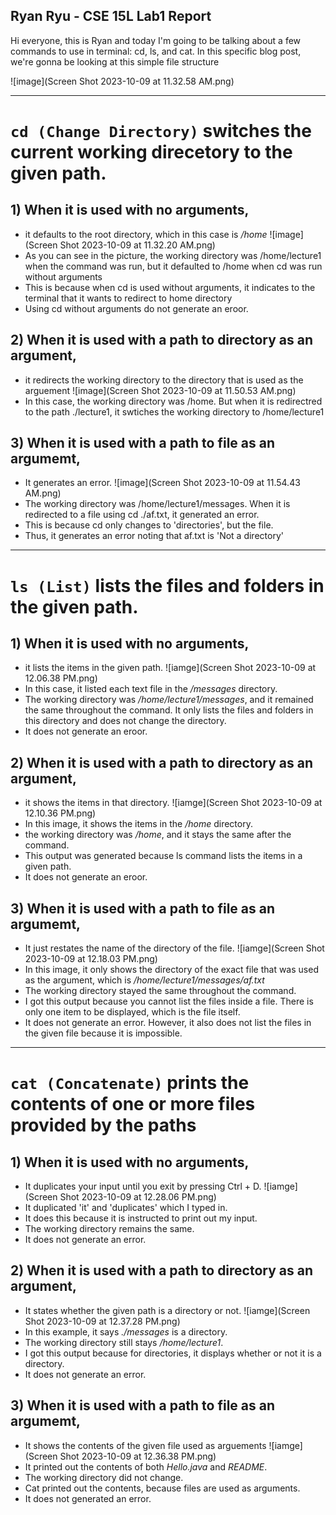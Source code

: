 Ryan Ryu - CSE 15L Lab1 Report
---
Hi everyone, this is Ryan and today I'm going to be talking about a few commands to use in terminal: cd, ls, and cat.
In this specific blog post, we're gonna be looking at this simple file structure

![image](Screen Shot 2023-10-09 at 11.32.58 AM.png)

---
# `cd (Change Directory)` switches the current working direcetory to the given path.
## 1) When it is used with no arguments,
   - it defaults to the root directory, which in this case is */home*
     ![image](Screen Shot 2023-10-09 at 11.32.20 AM.png)
   - As you can see in the picture, the working directory was /home/lecture1 when the command was run, but it defaulted to /home when cd was run without arguments
   - This is because when cd is used without arguments, it indicates to the terminal that it wants to redirect to home directory
   - Using cd without arguments do not generate an eroor. 
  
## 2) When it is used with a path to directory as an argument,
   - it redirects the working directory to the directory that is used as the arguement
     ![image](Screen Shot 2023-10-09 at 11.50.53 AM.png)
   - In this case, the working directory was /home. But when it is redirectred to the path ./lecture1, it swtiches the working directory to /home/lecture1
  
## 3) When it is used with a path to file as an argumemt,
   - It generates an error.
     ![image](Screen Shot 2023-10-09 at 11.54.43 AM.png)
   - The working directory was /home/lecture1/messages. When it is redirected to a file using cd ./af.txt, it generated an error.
   - This is because cd only changes to 'directories', but the file.
   - Thus, it generates an error noting that af.txt is 'Not a directory'

---
# `ls (List)` lists the files and folders in the given path.
## 1) When it is used with no arguments,
   - it lists the items in the given path.
     ![iamge](Screen Shot 2023-10-09 at 12.06.38 PM.png)
   - In this case, it listed each text file in the */messages* directory.
   - The working directory was */home/lecture1/messages*, and it remained the same throughout the command. It only lists the files and folders in this directory and does not change the directory.
   - It does not generate an eroor.
   
## 2) When it is used with a path to directory as an argument,
   - it shows the items in that directory.
     ![iamge](Screen Shot 2023-10-09 at 12.10.36 PM.png)
   - In this image, it shows the items in the */home* directory.
   - the working directory was */home*, and it stays the same after the command.
   - This output was generated because ls command lists the items in a given path.
   - It does not generate an eroor.
   
## 3) When it is used with a path to file as an argumemt,
   - It just restates the name of the directory of the file.
     ![iamge](Screen Shot 2023-10-09 at 12.18.03 PM.png)
   - In this image, it only shows the directory of the exact file that was used as the argument, which is */home/lecture1/messages/af.txt*
   - The working directory stayed the same throughout the command.
   - I got this output because you cannot list the files inside a file. There is only one item to be displayed, which is the file itself.
   - It does not generate an error. However, it also does not list the files in the given file because it is impossible.

---  
# `cat (Concatenate)` prints the contents of one or more files provided by the paths
## 1) When it is used with no arguments,
   - It duplicates your input until you exit by pressing Ctrl + D.
     ![iamge](Screen Shot 2023-10-09 at 12.28.06 PM.png)
   - It duplicated 'it' and 'duplicates' which I typed in.
   - It does this because it is instructed to print out my input.
   - The working directory remains the same.
   - It does not generate an error.

## 2) When it is used with a path to directory as an argument,
   - It states whether the given path is a directory or not. 
     ![iamge](Screen Shot 2023-10-09 at 12.37.28 PM.png)
   - In this example, it says *./messages* is a directory.
   - The working directory still stays */home/lecture1*.
   - I got this output because for directories, it displays whether or not it is a directory.
   - It does not generate an error.
   
## 3) When it is used with a path to file as an argumemt,
   - It shows the contents of the given file used as arguements
     ![iamge](Screen Shot 2023-10-09 at 12.36.38 PM.png)
   - It printed out the contents of both *Hello.java* and *README*.
   - The working directory did not change.
   - Cat printed out the contents, because files are used as arguments.
   - It does not generated an error.
   
